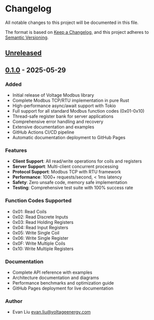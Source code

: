 # Changelog

All notable changes to this project will be documented in this file.

The format is based on [Keep a Changelog](https://keepachangelog.com/en/1.0.0/),
and this project adheres to [Semantic Versioning](https://semver.org/spec/v2.0.0.html).

## [Unreleased][Unreleased]

## [0.1.0][0.1.0] - 2025-05-29

### Added

- Initial release of Voltage Modbus library
- Complete Modbus TCP/RTU implementation in pure Rust
- High-performance async/await support with Tokio
- Full support for all standard Modbus function codes (0x01-0x10)
- Thread-safe register bank for server applications
- Comprehensive error handling and recovery
- Extensive documentation and examples
- GitHub Actions CI/CD pipeline
- Automatic documentation deployment to GitHub Pages

### Features

- **Client Support**: All read/write operations for coils and registers
- **Server Support**: Multi-client concurrent processing
- **Protocol Support**: Modbus TCP with RTU framework
- **Performance**: 1000+ requests/second, < 1ms latency
- **Safety**: Zero unsafe code, memory safe implementation
- **Testing**: Comprehensive test suite with 100% success rate

### Function Codes Supported

- 0x01: Read Coils
- 0x02: Read Discrete Inputs
- 0x03: Read Holding Registers
- 0x04: Read Input Registers
- 0x05: Write Single Coil
- 0x06: Write Single Register
- 0x0F: Write Multiple Coils
- 0x10: Write Multiple Registers

### Documentation

- Complete API reference with examples
- Architecture documentation and diagrams
- Performance benchmarks and optimization guide
- GitHub Pages deployment for live documentation

### Author

- Evan Liu <evan.liu@voltageenergy.com>

[Unreleased]: https://github.com/voltage-llc/voltage_modbus/compare/v0.1.0...HEAD
[0.1.0]: https://github.com/voltage-llc/voltage_modbus/releases/tag/v0.1.0
